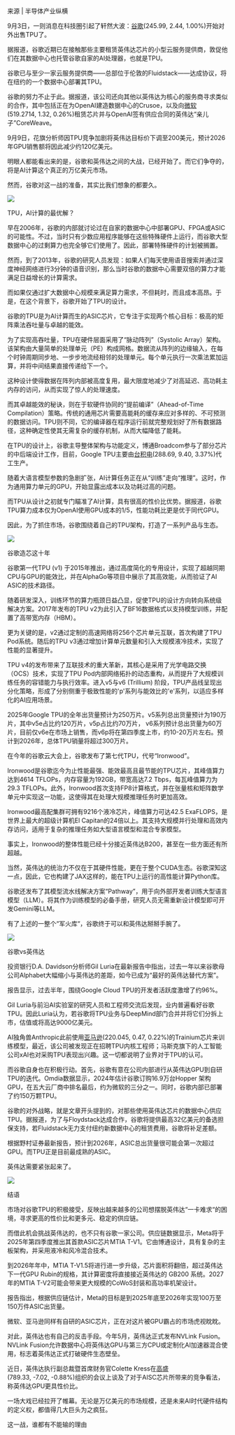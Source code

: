来源 | 半导体产业纵横

9月3日，一则消息在科技圈引起了轩然大波：[谷歌](https://stock.finance.sina.com.cn/usstock/quotes/GOOG.html)(245.99, 2.44, 1.00%)开始对外出售TPU了。

据报道，谷歌近期已在接触那些主要租赁英伟达芯片的小型云服务提供商，敦促他们在其数据中心也托管谷歌自家的AI处理器，也就是TPU。

谷歌已与至少一家云服务提供商——总部位于伦敦的Fluidstack——达成协议，将在纽约的一个数据中心部署其TPU。

谷歌的努力不止于此。据报道，该公司还向其他以英伟达为核心的服务商寻求类似的合作，其中包括正在为OpenAI建造数据中心的Crusoe，以及向[微软](https://stock.finance.sina.com.cn/usstock/quotes/MSFT.html)(519.2714, 1.32, 0.26%)租赁芯片并与OpenAI签有供应合同的英伟达“亲儿子”CoreWeave。

9月9日，花旗分析师因TPU竞争加剧将英伟达目标价下调至200美元，预计2026年GPU销售额将因此减少约120亿美元。

明眼人都能看出来的是，谷歌和英伟达之间的大战，已经开始了。而它们争夺的，将是AI计算这个真正的万亿美元市场。

然而，谷歌对这一战的准备，其实比我们想象的都要久。

![](https://n.sinaimg.cn/spider20250928/791/w621h170/20250928/bbf6-7b54d381a8230ef20e66b7331d7f8edf.png)

TPU，AI计算的最优解？

早在2006年，谷歌的内部就讨论过在自家的数据中心中部署GPU、FPGA或ASIC的可能性。不过，当时只有少数应用程序能够在这些特殊硬件上运行，而谷歌大型数据中心的过剩算力也完全够它们使用了。因此，部署特殊硬件的计划被搁置。

然而，到了2013年，谷歌的研究人员发现：如果人们每天使用语音搜索并通过深度神经网络进行3分钟的语音识别，那么当时谷歌的数据中心需要双倍的算力才能满足日益增长的计算需求。

而如果仅通过扩大数据中心规模来满足算力需求，不但耗时，而且成本高昂。于是，在这个背景下，谷歌开始了TPU的设计。

谷歌的TPU是为AI计算而生的ASIC芯片，它专注于实现两个核心目标：极高的矩阵乘法吞吐量与卓越的能效。

为了实现高吞吐量，TPU在硬件层面采用了“脉动阵列”（Systolic Array）架构。该架构由大量简单的处理单元（PE）构成网格。数据流从阵列的边缘输入，在每个时钟周期同步地、一步步地流经相邻的处理单元。每个单元执行一次乘法累加运算，并将中间结果直接传递给下一个。

这种设计使得数据在阵列内部被高度复用，最大限度地减少了对高延迟、高功耗主内存的访问，从而实现了惊人的处理速度。

而其卓越能效的秘诀，则在于软硬件协同的“提前编译”（Ahead-of-Time Compilation）策略。传统的通用芯片需要高能耗的缓存来应对多样的、不可预测的数据访问。TPU则不同，它的编译器在程序运行前就完整规划好了所有数据路径，这种确定性使其无需复杂的缓存机制，从而大幅降低了能耗。

在TPU的设计上，谷歌主导整体架构与功能定义，博通Broadcom参与了部分芯片的中后端设计工作，目前，Google TPU主要由[台积电](https://stock.finance.sina.com.cn/usstock/quotes/TSM.html)(288.69, 9.40, 3.37%)代工生产。

随着大语言模型参数的急剧扩张，AI计算任务正在从“训练”走向“推理”。这时，作为通用算力单元的GPU，开始显露出成本以及功耗过高的问题。

而TPU从设计之初就专门瞄准了AI计算，具有很高的性价比优势。据报道，谷歌TPU算力成本仅为OpenAI使用GPU成本的1/5，性能功耗比更是优于同代GPU。

因此，为了抓住市场，谷歌围绕着自己的TPU架构，打造了一系列产品与生态。

![](https://n.sinaimg.cn/spider20250928/791/w621h170/20250928/849e-00ee829de24e1a8d4f0a206833439b0a.png)

谷歌造芯这十年

谷歌第一代TPU (v1) 于2015年推出，通过高度简化的专用设计，实现了超越同期CPU与GPU的能效比，并在AlphaGo等项目中展示了其高效能，从而验证了AI ASIC的技术路径。

随着研发深入，训练环节的算力瓶颈日益凸显，促使TPU的设计方向转向系统级解决方案。2017年发布的TPU v2为此引入了BF16数据格式以支持模型训练，并配置了高带宽内存（HBM）。

更为关键的是，v2通过定制的高速网络将256个芯片单元互联，首次构建了TPU Pod系统。随后的TPU v3通过增加计算单元数量和引入大规模液冷技术，实现了性能的显著提升。

TPU v4的发布带来了互联技术的重大革新，其核心是采用了光学电路交换（OCS）技术，实现了TPU Pod内部网络拓扑的动态重构，从而提升了大规模训练任务的容错能力与执行效率。进入v5与v6 (Trillium) 阶段，TPU产品线呈现出分化策略，形成了分别侧重于极致性能的'p'系列与能效比的'e'系列，以适应多样化的AI应用场景。

2025年Google TPU的全年出货量预计为250万片。v5系列总出货量预计为190万⽚，其中v5e占⽐约120万⽚，v5p占⽐约70万⽚， v6系列预计总出货量为60万⽚，⽬前仅v6e在市场上销售，⽽v6p将在第四季度上市，约10-20万⽚左右。预计到2026年，总体TPU销量将超过300万片。

在今年的谷歌云大会上，谷歌发布了第七代TPU，代号“Ironwood”。

Ironwood是谷歌迄今为止性能最强、能效最高且最节能的TPU芯片，其峰值算力达到4614 TFLOPs，内存容量为192GB，带宽高达7.2 Tbps，每瓦峰值算力为29.3 TFLOPs。此外，Ironwood首次支持FP8计算格式，并在张量核和矩阵数学单元中实现这一功能，这使得其在处理大规模推理任务时更加高效。  

Ironwood最高配集群可拥有9216个液冷芯片，峰值算力可达42.5 ExaFLOPS，是世界上最大的超级计算机El Capitan的24倍以上。其支持大规模并行处理和高效内存访问，适用于复杂的推理任务如大型语言模型和混合专家模型。

事实上，Ironwood的整体性能已经十分接近英伟达B200，甚至在一些方面还有所超越。

当然，英伟达的统治力不仅在于其硬件性能，更在于整个CUDA生态。谷歌深知这一点，因此，它也构建了JAX这样的，能在TPU上运行的高性能计算Python库。

谷歌还发布了其模型流水线解决方案“Pathway”，用于向外部开发者训练大型语言模型（LLM）。将其作为训练模型的必备手册，研究人员无需重新设计模型即可开发Gemini等LLM。

有了上述的一整个“军火库“，谷歌终于可以和英伟达掰掰手腕了。

![](https://n.sinaimg.cn/spider20250928/791/w621h170/20250928/990b-3eaa0629d1f81a0e4fd2c8695ab4edb0.png)

谷歌vs英伟达

投资银行D.A. Davidson分析师Gil Luria在最新报告中指出，过去一年以来谷歌母公司Alphabet大幅缩小与英伟达的差距，如今已成为“最好的英伟达替代方案”。

报告显示，过去半年，围绕Google Cloud TPU的开发者活跃度激增了约96%。

Gil Luria与前沿AI实验室的研究人员和工程师交流后发现，业内普遍看好谷歌TPU。因此Luria认为，若谷歌将TPU业务与DeepMind部门合并并将它们分拆上市，估值或将高达9000亿美元。

AI独角兽Anthropic此前使用[亚马逊](https://stock.finance.sina.com.cn/usstock/quotes/AMZN.html)(220.045, 0.47, 0.22%)的Trainium芯片来训练模型，最近，该公司被发现正在招聘TPU内核工程师；马斯克旗下的人工智能公司xAI也对采购TPU表现出兴趣。这一切都说明了业界对于TPU的认可。

而谷歌自身也在积极行动。首先，谷歌有意在公司内部进行从英伟达GPU到自研TPU的迭代。Omdia数据显示，2024年估计谷歌订购16.9万台Hopper 架构GPU，在五大云厂商中排名最后，约为微软的三分之一。同时，谷歌内部已部署了约150万颗TPU。

谷歌的对外战略，就是文章开头提到的，对那些使用英伟达芯片的数据中心供应TPU。据报道，为了与Floydstack达成合作，谷歌将提供最高32亿美元的备选担保支持，若Fluidstack无力支付纽约新数据中心的租赁费用，谷歌将补足差额。

根据野村证券最新报告，预计到2026年，ASIC总出货量很可能会第一次超过GPU。而TPU正是目前最成熟的ASIC。

英伟达需要紧张起来了。

![](https://n.sinaimg.cn/spider20250928/791/w621h170/20250928/3e4e-884fc5e34fe313b5560e11c2a7cad39d.png)

结语

市场对谷歌TPU的积极接受，反映出越来越多的公司想摆脱英伟达“一卡难求“的困境，寻求更高的性价比和更多元、稳定的供应链。

而借此机会挑战英伟达的，也不只有谷歌一家公司。供应链数据显示，Meta将于2025年第四季度推出其首款ASIC芯片MTIA T-V1。它由博通设计，具有复杂的主板架构，并采用液冷和风冷混合技术。

到2026年年中，MTIA T-V1.5将进行进一步升级，芯片面积将翻倍，超过英伟达下一代GPU Rubin的规格，其计算密度将直接接近英伟达的 GB200 系统。2027年的MTIA T-V2可能会带来更大规模的CoWoS封装和高功率机架设计。

报告指出，根据供应链估计，Meta的目标是到2025年底至2026年实现100万至150万件ASIC出货量。

微软、亚马逊同样有自研的ASIC芯片，正在对这片被GPU霸占的市场虎视眈眈。

对此，英伟达也有自己的反击手段。今年5月，英伟达正式发布NVLink Fusion。NVLink Fusion允许数据中心将英伟达GPU与第三方CPU或定制化AI加速器混合使用，标志着英伟达正式打破硬件生态壁垒。

近日，英伟达执行副总裁暨首席财务官Colette Kress在[高盛](https://stock.finance.sina.com.cn/usstock/quotes/GS.html)(789.33, -7.02, -0.88%)组织的会议上谈及了对于AISC芯片所带来的竞争看法，称英伟达GPU更具性价比。

一场大戏已经拉开了帷幕。无论是万亿美元的市场规模，还是未来AI时代硬件结构的定义权，都值得几大巨头为之疯狂。

这一战，谁都有不能输的理由